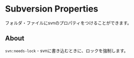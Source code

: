 # Subversion Properties
フォルダ・ファイルにsvnのプロパティをつけることができます。

## About
`svn:needs-lock` - svnに書き込むときに、ロックを強制します。
